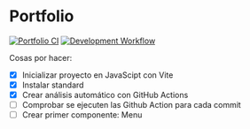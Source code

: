 # Portfolio

[![Portfolio CI](https://github.com/Trajano1999/Portfolio/actions/workflows/main.yml/badge.svg)](https://github.com/Trajano1999/Portfolio/actions/workflows/main.yml)
[![Development Workflow](https://github.com/Trajano1999/Portfolio/actions/workflows/development.yml/badge.svg)](https://github.com/Trajano1999/Portfolio/actions/workflows/development.yml)

Cosas por hacer:

- [x] Inicializar proyecto en JavaScipt con Vite
- [x] Instalar standard
- [x] Crear análisis automático con GitHub Actions
- [ ] Comprobar se ejecuten las Github Action para cada commit
- [ ] Crear primer componente: Menu
